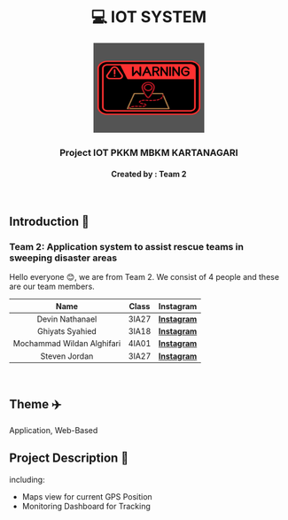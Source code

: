 <h1 align="center">💻 IOT SYSTEM</h1>
<p align="center">
  <img src="https://github.com/GPS-Tracking/.github/blob/main/GPS%20Tracking%20-%20Logo.png" alt="Logo" width="200" height="162.3">
</p>
<h3 align="center">Project IOT PKKM MBKM KARTANAGARI</h3>
<h4 align="center">Created by : Team 2</h4>
<br>

## Introduction 👋

### Team 2: Application system to assist rescue teams in sweeping disaster areas

Hello everyone 😊, we are from Team 2. We consist of 4 people and these are our team members.

|               Name                |     Class     |                               Instagram                                  |
| :-------------------------------: | :-----------: | :---------------------------------------------------------------------: |
|    Devin Nathanael     |     3IA27     | [**Instagram**](https://www.instagram.com/dev.nthnl/) |
|    Ghiyats Syahied   |     3IA18     | [**Instagram**](https://www.instagram.com/ghiyats.syhd/) |
|    Mochammad Wildan Alghifari     |     4IA01     | [**Instagram**](https://www.instagram.com/irawanaufal29/) |
|    Steven Jordan      |     3IA27     | [**Instagram**](https://www.instagram.com/steven_jordan20/) |

<br>

## Theme ✈️

Application, Web-Based

## Project Description 📕
including:
* Maps view for current GPS Position
* Monitoring Dashboard for Tracking

